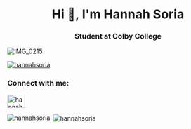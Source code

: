<h1 align="center">Hi 👋, I'm Hannah Soria</h1>
<h3 align="center">Student at Colby College</h3>

![IMG_0215](https://user-images.githubusercontent.com/113323340/189569626-49fa87f0-aad0-495d-8428-4abb38b5b871.jpg)

<p align="left"> <a href="https://github.com/ryo-ma/github-profile-trophy"><img src="https://github-profile-trophy.vercel.app/?username=hannahsoria" alt="hannahsoria" /></a> </p>

<h3 align="left">Connect with me:</h3>
<p align="left">
<a href="https://linkedin.com/in/hannah-soria" target="blank"><img align="center" src="https://raw.githubusercontent.com/rahuldkjain/github-profile-readme-generator/master/src/images/icons/Social/linked-in-alt.svg" alt="hannah-soria" height="30" width="40" /></a>
</p>

<p><img align="left" src="https://github-readme-stats.vercel.app/api/top-langs?username=hannahsoria&show_icons=true&locale=en&layout=compact" alt="hannahsoria" /></p>

<p>&nbsp;<img align="center" src="https://github-readme-stats.vercel.app/api?username=hannahsoria&show_icons=true&locale=en" alt="hannahsoria" /></p>


<!--
**hannahsoria/hannahsoria** is a ✨ _special_ ✨ repository because its `README.md` (this file) appears on your GitHub profile.

Here are some ideas to get you started:

- 🔭 I’m currently working on ...
- 🌱 I’m currently learning ...
- 👯 I’m looking to collaborate on ...
- 🤔 I’m looking for help with ...
- 💬 Ask me about ...
- 📫 How to reach me: ...
- 😄 Pronouns: ...
- ⚡ Fun fact: ...
-->
